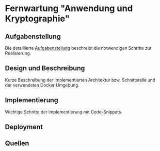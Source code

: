 # Fernwartung "Anwendung und Kryptographie"

## Aufgabenstellung
Die detaillierte [Aufgabenstellung](TASK.md) beschreibt die notwendigen Schritte zur Realisierung.

## Design und Beschreibung
Kurze Beschreibung der implementierten Architektur bzw. Schnittstelle und der verwendeten Docker Umgebung.

## Implementierung
Wichtige Schritte der Implementierung mit Code-Snippets.

## Deployment

## Quellen
